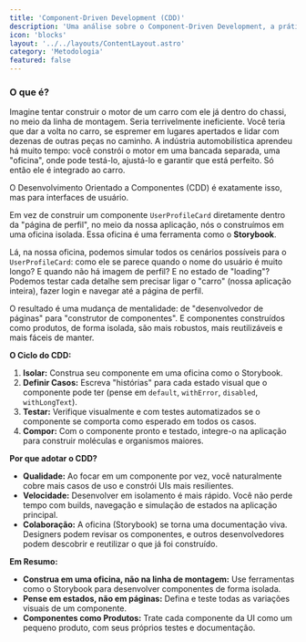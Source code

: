 ```yaml
---
title: 'Component-Driven Development (CDD)'
description: 'Uma análise sobre o Component-Driven Development, a prática de construir UIs de baixo para cima, começando por componentes individuais em isolamento antes de integrá-los na aplicação.'
icon: 'blocks'
layout: '../../layouts/ContentLayout.astro'
category: 'Metodologia'
featured: false
---
```


### O que é?

Imagine tentar construir o motor de um carro com ele já dentro do chassi, no meio da linha de montagem. Seria terrivelmente ineficiente. Você teria que dar a volta no carro, se espremer em lugares apertados e lidar com dezenas de outras peças no caminho. A indústria automobilística aprendeu há muito tempo: você constrói o motor em uma bancada separada, uma "oficina", onde pode testá-lo, ajustá-lo e garantir que está perfeito. Só então ele é integrado ao carro.

O Desenvolvimento Orientado a Componentes (CDD) é exatamente isso, mas para interfaces de usuário.

Em vez de construir um componente `UserProfileCard` diretamente dentro da "página de perfil", no meio da nossa aplicação, nós o construímos em uma oficina isolada. Essa oficina é uma ferramenta como o **Storybook**.

Lá, na nossa oficina, podemos simular todos os cenários possíveis para o `UserProfileCard`: como ele se parece quando o nome do usuário é muito longo? E quando não há imagem de perfil? E no estado de "loading"? Podemos testar cada detalhe sem precisar ligar o "carro" (nossa aplicação inteira), fazer login e navegar até a página de perfil.

O resultado é uma mudança de mentalidade: de "desenvolvedor de páginas" para "construtor de componentes". E componentes construídos como produtos, de forma isolada, são mais robustos, mais reutilizáveis e mais fáceis de manter.

**O Ciclo do CDD:**

1.  **Isolar:** Construa seu componente em uma oficina como o Storybook.
2.  **Definir Casos:** Escreva "histórias" para cada estado visual que o componente pode ter (pense em `default`, `withError`, `disabled`, `withLongText`).
3.  **Testar:** Verifique visualmente e com testes automatizados se o componente se comporta como esperado em todos os casos.
4.  **Compor:** Com o componente pronto e testado, integre-o na aplicação para construir moléculas e organismos maiores.

**Por que adotar o CDD?**

*   **Qualidade:** Ao focar em um componente por vez, você naturalmente cobre mais casos de uso e constrói UIs mais resilientes.
*   **Velocidade:** Desenvolver em isolamento é mais rápido. Você não perde tempo com builds, navegação e simulação de estados na aplicação principal.
*   **Colaboração:** A oficina (Storybook) se torna uma documentação viva. Designers podem revisar os componentes, e outros desenvolvedores podem descobrir e reutilizar o que já foi construído.

**Em Resumo:**

*   **Construa em uma oficina, não na linha de montagem:** Use ferramentas como o Storybook para desenvolver componentes de forma isolada.
*   **Pense em estados, não em páginas:** Defina e teste todas as variações visuais de um componente.
*   **Componentes como Produtos:** Trate cada componente da UI como um pequeno produto, com seus próprios testes e documentação.

